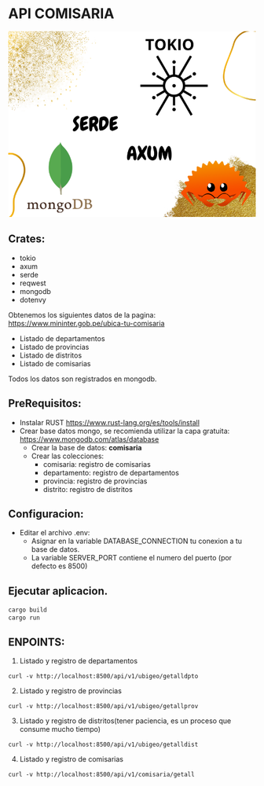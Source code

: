 # API COMISARIA

![RUST](https://raw.githubusercontent.com/wlopezob/rust_api_comisaria/main/api.png "RUST")

## Crates:
- tokio
- axum
- serde
- reqwest
- mongodb
- dotenvy

Obtenemos los siguientes datos de la pagina: https://www.mininter.gob.pe/ubica-tu-comisaria

- Listado de departamentos
- Listado de provincias
- Listado de distritos
- Listado de comisarias

Todos los datos son registrados en mongodb.

## PreRequisitos:
- Instalar RUST https://www.rust-lang.org/es/tools/install
- Crear base datos mongo, se recomienda utilizar la capa gratuita: https://www.mongodb.com/atlas/database
  - Crear la base de datos: **comisaria**
  - Crear las colecciones:
    - comisaria: registro de comisarias
    - departamento: registro de departamentos
    - provincia: registro de provincias
    - distrito: registro de distritos

## Configuracion:
- Editar el archivo .env:
  - Asignar en la variable DATABASE_CONNECTION tu conexion a tu base de datos.
  - La variable SERVER_PORT contiene el numero del puerto (por defecto es 8500)

## Ejecutar aplicacion.
```
cargo build
cargo run
```

## ENPOINTS:
1. Listado y registro de departamentos
```
curl -v http://localhost:8500/api/v1/ubigeo/getalldpto
```
2. Listado y registro de provincias
```
curl -v http://localhost:8500/api/v1/ubigeo/getallprov
```
3. Listado y registro de distritos(tener paciencia, es un proceso que consume mucho tiempo)
```
curl -v http://localhost:8500/api/v1/ubigeo/getalldist
```
4. Listado y registro de comisarias
```
curl -v http://localhost:8500/api/v1/comisaria/getall
```